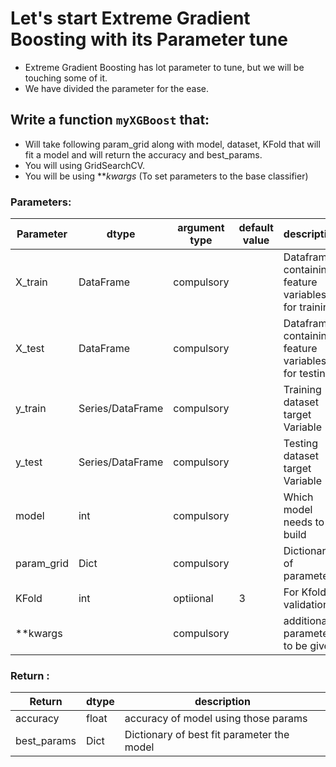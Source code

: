 # Let's start Extreme Gradient Boosting with its Parameter tune

* Extreme Gradient Boosting has lot parameter to tune, but we will be touching some of it.
* We have divided the parameter for the ease.

## Write a function `myXGBoost` that:
* Will take following param_grid along with model, dataset, KFold that will fit a model and will return the accuracy and best_params.
* You will using GridSearchCV.
* You will be using ***kwargs* (To set parameters to the base classifier)

### Parameters:

| Parameter | dtype | argument type | default value | description |
| --- | --- | --- | --- | --- |
| X_train | DataFrame | compulsory | | Dataframe containing feature variables for training|
| X_test | DataFrame | compulsory | | Dataframe containing feature variables for testing|
| y_train | Series/DataFrame | compulsory | | Training dataset target Variable |
| y_test | Series/DataFrame | compulsory | | Testing dataset target Variable |
| model | int | compulsory | | Which model needs to be build |
| param_grid | Dict | compulsory | | Dictionary of parameter |
| KFold | int | optiional | 3 | For Kfold validation |
| **kwargs |  | compulsory | | additional parameter to be given |

### Return :

| Return | dtype | description |
| --- | --- | --- |
| accuracy | float | accuracy of model using those params |
| best_params | Dict | Dictionary of best fit parameter the model  |